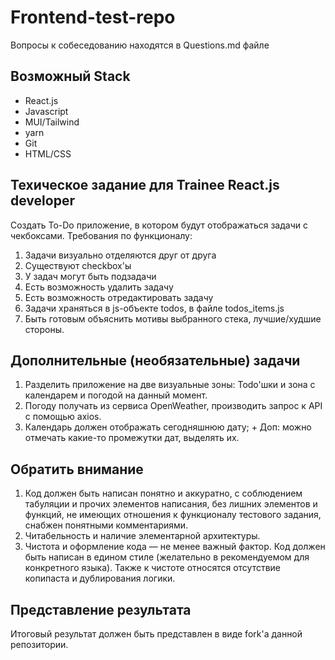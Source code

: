 # Frontend-test-repo

Вопросы к собеседованию находятся в Questions.md файле

## Возможный Stack
- React.js
- Javascript
- MUI/Tailwind
- yarn
- Git
- HTML/CSS

## Техическое задание для Trainee React.js developer

Создать To-Do приложение, в котором будут отображаться задачи с чекбоксами.
Требования по функционалу:
1. Задачи визуально отделяются друг от друга
2. Существуют checkbox'ы
3. У задач могут быть подзадачи
4. Есть возможность удалить задачу
5. Есть возможность отредактировать задачу
6. Задачи храняться в js-объекте todos, в файле todos_items.js
7. Быть готовым объяснить мотивы выбранного стека, лучшие/худшие стороны.

## Дополнительные (необязательные) задачи

1. Разделить приложение на две визуальные зоны: Todo'шки и зона с календарем и погодой на данный момент.
2. Погоду получать из сервиса OpenWeather, производить запрос к API с помощью axios.
3. Календарь должен отображать сегодняшнюю дату; + Доп: можно отмечать какие-то промежутки дат, выделять их.

## Обратить внимание
1. Код должен быть написан понятно и аккуратно, с соблюдением табуляции и прочих элементов написания, без лишних элементов и функций, не имеющих отношения к функционалу тестового задания, снабжен понятными комментариями.
2. Читабельность и наличие элементарной архитектуры.
3. Чистота и оформление кода — не менее важный фактор. Код должен быть написан в едином стиле (желательно в рекомендуемом для конкретного языка). Также к чистоте относятся отсутствие копипаста и дублирования логики.

## Представление результата
Итоговый результат должен быть представлен в виде fork'а данной репозитории.
